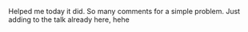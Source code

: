 Helped me today it did. So many comments for a simple problem. Just adding to the talk already here, hehe